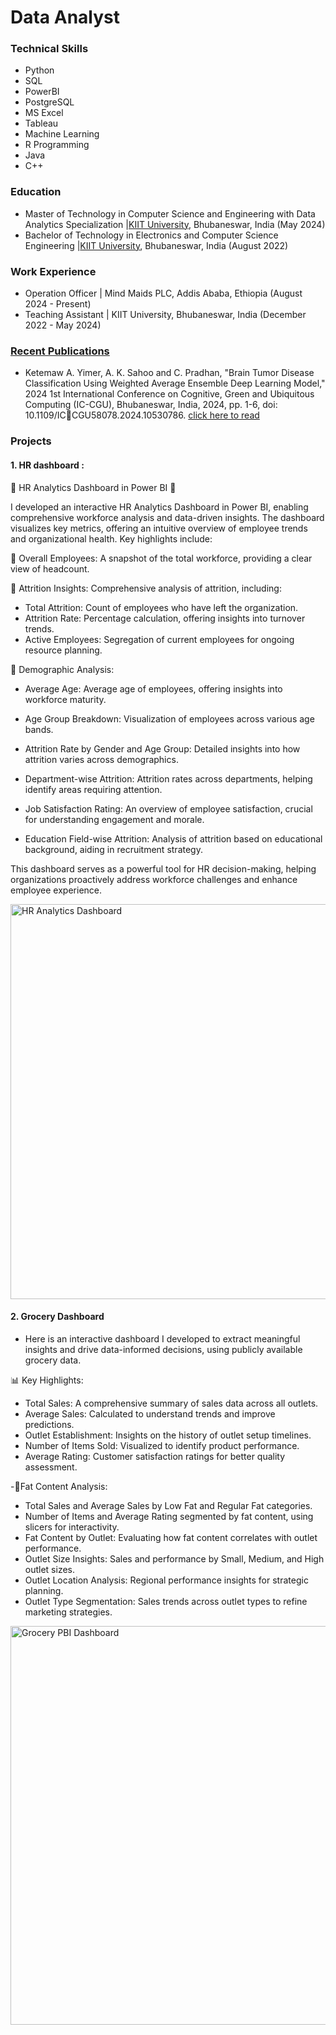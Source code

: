 # Data Analyst
### Technical Skills
  - Python
  - SQL
  - PowerBI
  - PostgreSQL
  - MS Excel
  - Tableau
  - Machine Learning
  - R Programming
  - Java
  - C++
  
  

### Education
- Master of Technology in Computer Science and Engineering with Data Analytics Specialization |[KIIT University](https://kiit.ac.in/), Bhubaneswar, India (May 2024)
- Bachelor of Technology in Electronics and Computer Science Engineering  |[KIIT University](https://kiit.ac.in/), Bhubaneswar, India (August 2022)

### Work Experience
- Operation Officer | Mind Maids PLC, Addis Ababa, Ethiopia (August 2024 - Present)
- Teaching Assistant | KIIT University, Bhubaneswar, India (December 2022 - May 2024) 

### [Recent Publications](https://scholar.google.com/citations?user=80_wM_IAAAAJ&hl=en)
- Ketemaw A. Yimer, A. K. Sahoo and C. Pradhan, "Brain Tumor Disease Classification Using Weighted Average Ensemble Deep Learning Model," 2024 1st International Conference on Cognitive, Green and Ubiquitous Computing (IC-CGU), Bhubaneswar, India, 2024, pp. 1-6, doi: 10.1109/ICCGU58078.2024.10530786. [click here to read](https://ieeexplore.ieee.org/abstract/document/10530786)


### Projects
#### 1. HR dashboard :

 🎯 HR Analytics Dashboard in Power BI 🎯

I developed an interactive HR Analytics Dashboard in Power BI, enabling comprehensive workforce analysis and data-driven insights. The dashboard visualizes key metrics, offering an intuitive overview of employee trends and organizational health. Key highlights include:

🔹 Overall Employees: A snapshot of the total workforce, providing a clear view of headcount.

🔹 Attrition Insights: Comprehensive analysis of attrition, including:
- Total Attrition: Count of employees who have left the organization.
- Attrition Rate: Percentage calculation, offering insights into turnover trends.
- Active Employees: Segregation of current employees for ongoing resource planning.

🔹 Demographic Analysis:
 - Average Age: Average age of employees, offering insights into workforce maturity.
 - Age Group Breakdown: Visualization of employees across various age bands.
 - Attrition Rate by Gender and Age Group: Detailed insights into how attrition varies across demographics.
   
-  Department-wise Attrition: Attrition rates across departments, helping identify areas requiring attention.
- Job Satisfaction Rating: An overview of employee satisfaction, crucial for understanding engagement and morale.
- Education Field-wise Attrition: Analysis of attrition based on educational background, aiding in recruitment strategy.

This dashboard serves as a powerful tool for HR decision-making, helping organizations proactively address workforce challenges and enhance employee experience.

 <img width="632" alt="HR Analytics Dashboard" src="https://github.com/user-attachments/assets/3b8f045f-8581-4dc1-9719-f0499ae0c77a">


#### 2. Grocery Dashboard
- Here is an interactive dashboard I developed to extract meaningful insights and drive data-informed decisions, using publicly available grocery data.

📊 Key Highlights:
- Total Sales: A comprehensive summary of sales data across all outlets.
- Average Sales: Calculated to understand trends and improve predictions.
- Outlet Establishment: Insights on the history of outlet setup timelines.
- Number of Items Sold: Visualized to identify product performance.
- Average Rating: Customer satisfaction ratings for better quality assessment.

-🔹Fat Content Analysis:
- Total Sales and Average Sales by Low Fat and Regular Fat categories.
- Number of Items and Average Rating segmented by fat content, using slicers for interactivity.
- Fat Content by Outlet: Evaluating how fat content correlates with outlet performance.
- Outlet Size Insights: Sales and performance by Small, Medium, and High outlet sizes.
- Outlet Location Analysis: Regional performance insights for strategic planning.
- Outlet Type Segmentation: Sales trends across outlet types to refine marketing strategies.
  
<img width="638" alt="Grocery PBI Dashboard" src="https://github.com/user-attachments/assets/a8e4dca4-2a36-4983-8c9e-ed92c78c4598">

